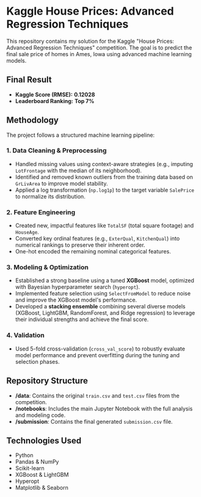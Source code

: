 # Kaggle House Prices: Advanced Regression Techniques
This repository contains my solution for the Kaggle "House Prices: Advanced Regression Techniques" competition. The goal is to predict the final sale price of homes in Ames, Iowa using advanced machine learning models.

## Final Result
*   **Kaggle Score (RMSE):** **0.12028**
*   **Leaderboard Ranking:** **Top 7%**

## Methodology
The project follows a structured machine learning pipeline:

### 1. Data Cleaning & Preprocessing
*   Handled missing values using context-aware strategies (e.g., imputing `LotFrontage` with the median of its neighborhood).
*   Identified and removed known outliers from the training data based on `GrLivArea` to improve model stability.
*   Applied a log transformation (`np.log1p`) to the target variable `SalePrice` to normalize its distribution.

### 2. Feature Engineering
*   Created new, impactful features like `TotalSF` (total square footage) and `HouseAge`.
*   Converted key ordinal features (e.g., `ExterQual`, `KitchenQual`) into numerical rankings to preserve their inherent order.
*   One-hot encoded the remaining nominal categorical features.

### 3. Modeling & Optimization
*   Established a strong baseline using a tuned **XGBoost** model, optimized with Bayesian hyperparameter search (`hyperopt`).
*   Implemented feature selection using `SelectFromModel` to reduce noise and improve the XGBoost model's performance.
*   Developed a **stacking ensemble** combining several diverse models (XGBoost, LightGBM, RandomForest, and Ridge regression) to leverage their individual strengths and achieve the final score.

### 4. Validation
*   Used 5-fold cross-validation (`cross_val_score`) to robustly evaluate model performance and prevent overfitting during the tuning and selection phases.

## Repository Structure
*   **/data**: Contains the original `train.csv` and `test.csv` files from the competition.
*   **/notebooks**: Includes the main Jupyter Notebook with the full analysis and modeling code.
*   **/submission**: Contains the final generated `submission.csv` file.

## Technologies Used
*   Python
*   Pandas & NumPy
*   Scikit-learn
*   XGBoost & LightGBM
*   Hyperopt
*   Matplotlib & Seaborn

